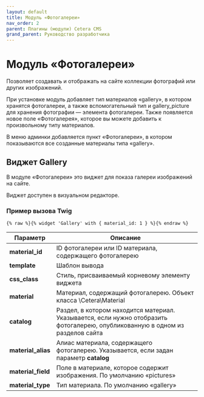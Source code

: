 ```yaml
---
layout: default
title: Модуль «Фотогалереи»
nav_order: 2
parent: Плагины (модули) Cetera CMS
grand_parent: Руководство разработчика
---
```


# Модуль «Фотогалереи»

Позволяет создавать и отображать на сайте коллекции фотографий или других изображений.

При установке модуль добавляет тип материалов «gallery», в котором хранятся фотогалереи, а также вспомогательный тип и gallery_picture для хранения фотографии — элемента фотогалереи. Также появляется новое поле «Фотогалерея», которое вы можете добавить к произвольному типу материалов.

В меню админки добавляется пункт «Фотогалереи», в котором показываются все созданные материалы типа «gallery».

## Виджет Gallery

В модуле «Фотогалереи» это виджет для показа галереи изображений на сайте.

Виджет доступен в визуальном редакторе.

### Пример вызова Twig

	{% raw %}{% widget 'Gallery' with { material_id: 1 } %}{% endraw %}

Параметр | Описание
---|---
**material_id**|ID фотогалереи или ID материала, содержащего фотогалерею
**template**|Шаблон вывода
**css_class**|Стиль, присваиваемый корневому элементу виджета
**material**|Материал, содержащий фотогалерею. Объект класса \Cetera\Material
**catalog**|Раздел, в котором находится материал. Указывается, если нужно отобразить фотогалерею, опубликованную в одном из разделов сайта
**material_alias**|Алиас материала, содержащего фотогалерею. Указывается, если задан параметр **catalog**
**material_field**|Поле в материале, которое содержит изображения. По умолчанию «pictures»
**material_type**|Тип материала. По умолчанию «gallery»